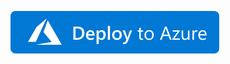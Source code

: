 <a href="https://portal.azure.com/#create/Microsoft.Template/uri/https%3A%2F%2Fraw.githubusercontent.com%2FDreamsword%2Fclevva-azure%2Fmaster%2FmainTemplate.json%2FcreateUIDefinitionUri%2Fhttps%3A%2F%2Fraw.githubusercontent.com%2FDreamsword%2Fclevva-azure%2Fmaster%2FcreateUiDefinition.json"
    rel="nofollow"><img
        src="https://raw.githubusercontent.com/Azure/azure-quickstart-templates/master/1-CONTRIBUTION-GUIDE/images/deploytoazure.svg?sanitize=true"
        alt="Deploy To Azure" style="max-width:100%;">
</a>

<!-- <a href="https://portal.azure.com/#create/Microsoft.Template/uri/https%3A%2F%2Fraw.githubusercontent.com%2FAzure%2Fazure-quickstart-templates%2Fmaster%2F101-webapp-basic-linux%2Fazuredeploy.json" rel="nofollow"><img src="https://raw.githubusercontent.com/Azure/azure-quickstart-templates/master/1-CONTRIBUTION-GUIDE/images/deploytoazure.svg?sanitize=true" alt="Deploy To Azure" style="max-width:100%;"></a> -->
